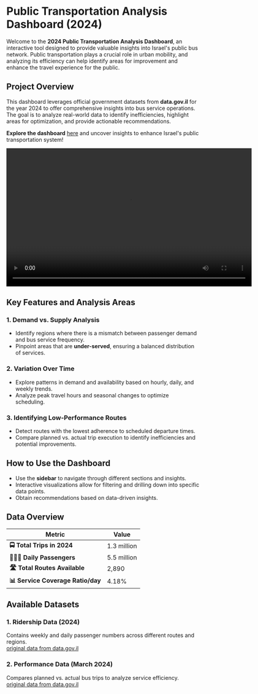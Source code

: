 # Public Transportation Analysis Dashboard (2024)

Welcome to the **2024 Public Transportation Analysis Dashboard**, an interactive tool designed to provide valuable insights into Israel's public bus network. Public transportation plays a crucial role in urban mobility, and analyzing its efficiency can help identify areas for improvement and enhance the travel experience for the public.

## Project Overview
This dashboard leverages official government datasets from **data.gov.il** for the year 2024 to offer comprehensive insights into bus service operations. The goal is to analyze real-world data to identify inefficiencies, highlight areas for optimization, and provide actionable recommendations.

**Explore the dashboard** [here](https://visualization-project-public-transport.streamlit.app/) and uncover insights to enhance Israel's public transportation system!

<video width="640" height="360" controls>
  <source src="https://drive.google.com/file/d/1qOnw3joqaoax07dYS4Uelkm47ihcvNEx/view?usp=sharing" type="video/mp4">
  Your browser does not support the video tag.
</video>

## Key Features and Analysis Areas

### 1. Demand vs. Supply Analysis
- Identify regions where there is a mismatch between passenger demand and bus service frequency.
- Pinpoint areas that are **under-served**, ensuring a balanced distribution of services.

### 2. Variation Over Time
- Explore patterns in demand and availability based on hourly, daily, and weekly trends.
- Analyze peak travel hours and seasonal changes to optimize scheduling.

### 3. Identifying Low-Performance Routes
- Detect routes with the lowest adherence to scheduled departure times.
- Compare planned vs. actual trip execution to identify inefficiencies and potential improvements.

## How to Use the Dashboard
- Use the **sidebar** to navigate through different sections and insights.
- Interactive visualizations allow for filtering and drilling down into specific data points.
- Obtain recommendations based on data-driven insights.

## Data Overview

| Metric                    | Value         |
|---------------------------|---------------|
| **🚍 Total Trips in 2024**  | 1.3 million   |
| **🧑‍🤝‍🧑 Daily Passengers** | 5.5 million   |
| **🛣️ Total Routes Available** | 2,890         |
| **📊 Service Coverage Ratio/day** | 4.18%         |

## Available Datasets

### 1. Ridership Data (2024)
Contains weekly and daily passenger numbers across different routes and regions.  
[original data from data.gov.il](https://data.gov.il/dataset/ridership/resource/e6cfac2f-979a-44fd-b439-ecb116ec0b16)

### 2. Performance Data (March 2024)
Compares planned vs. actual bus trips to analyze service efficiency.  
[original data from data.gov.il](https://data.gov.il/dataset/bitzua_bus_trip/resource/aba233c2-6a5a-487d-b0a8-9413ef849f15?filters=erua_hachraga_ind%3A0)
